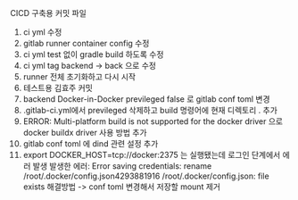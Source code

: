CICD 구축용 커밋 파일

1. ci yml 수정
2. gitlab runner container config 수정
3. ci yml test 없이 gradle build 하도록 수정
4. ci yml tag backend -> back 으로 수정
5. runner 전체 초기화하고 다시 시작
6. 테스트용 김효주 커밋
7. backend Docker-in-Docker previleged false 로 gitlab conf toml 변경
8. .gitlab-ci.yml에서 previleged 삭제하고 build 명령어에 현재 디렉토리 . 추가 
9. ERROR: Multi-platform build is not supported for the docker driver 으로 docker buildx driver 사용 방법 추가
10. gitlab conf toml 에 dind 관련 설정 추가
11. export DOCKER_HOST=tcp://docker:2375 는 실행됐는데 로그인 단계에서 에러 발생
    발생한 에러:
    Error saving credentials: rename /root/.docker/config.json4293881916 /root/.docker/config.json: file exists
    해결방법 -> conf toml 변경해서 저장할 mount 제거    
